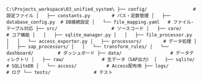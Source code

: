 `C:\Projects_workspace\03_unified_system\
├── config/                 # 設定ファイル
│   ├── constants.py        # パス・定数管理
│   ├── database_config.py  # DB接続設定
│   └── file_mapping.yaml   # ファイル-テーブル対応
├── src/                    # ソースコード
│   ├── core/              # コア機能
│   │   ├── sqlite_manager.py
│   │   ├── file_processor.py
│   │   └── access_exporter.py
│   ├── processors/        # データ処理
│   │   ├── sap_processors/
│   │   └── transform_rules/
│   └── dashboard/         # ダッシュボード
├── data/                  # データディレクトリ
│   ├── raw/              # 生データ（SAP出力）
│   ├── sqlite/           # SQLiteDB
│   └── access/           # Access配布用
├── logs/                 # ログ
└── tests/                # テスト`